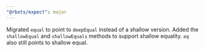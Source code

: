 ```yaml
---
"@rbxts/expect": major
---
```


Migrated `equal` to point to `deepEqual` instead of a shallow version. Added the `shallowEqual` and `shallowEquals` methods to support shallow equality. `eq` also still points to shallow equal.
